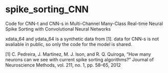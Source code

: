 # spike_sorting_CNN
Code for CNN-t and CNN-s in Multi-Channel Many-Class Real-time Neural Spike Sorting with Convolutional Neural Networks

xdata_64 and ydata_64 is a synthetic data from [1].
data for CNN-s is not avaliable in public, so only the code for the model is shared.

[1] C. Pedreira, J. Martinez, M. J. Ison, and R. Q. Quiroga, “How many neurons can we see with current spike sorting algorithms?” Journal of Neuroscience Methods, vol. 211, no. 1, pp. 58–65, 2012
